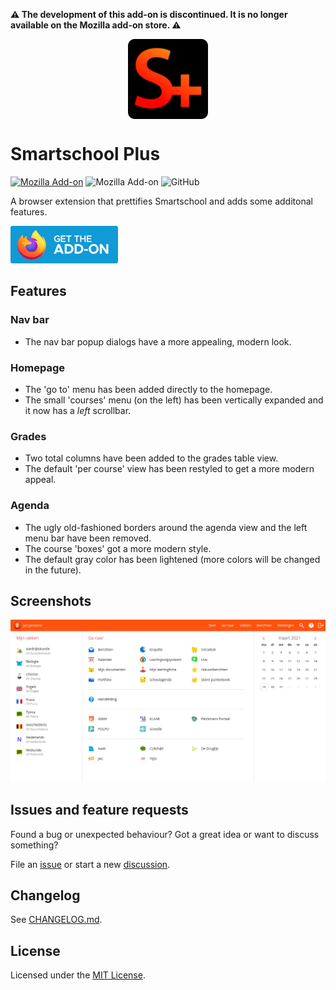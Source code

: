 **:warning: The development of this add-on is discontinued. It is no longer available on the Mozilla add-on store. :warning:**

<p align="center"><img alt="Smartschool Plus logo" src="assets/logo.png" align="center"></p>

# Smartschool Plus

[![Mozilla Add-on](https://img.shields.io/amo/v/smartschool-plus?style=for-the-badge)](https://addons.mozilla.org/en-US/firefox/addon/smartschool-plus/)
![Mozilla Add-on](https://img.shields.io/amo/users/smartschool-plus?style=for-the-badge)
![GitHub](https://img.shields.io/github/license/JothCoder/smartschool-plus?style=for-the-badge)

A browser extension that prettifies Smartschool and adds some additonal features.

<a href="https://addons.mozilla.org/en-US/firefox/addon/smartschool-plus/" title="Get the add-on for Firefox">
<img src="assets/get-the-addon.svg" height="60" alt="Get the add-on for Firefox">
</a>

## Features

### Nav bar

- The nav bar popup dialogs have a more appealing, modern look.

### Homepage

- The 'go to' menu has been added directly to the homepage.
- The small 'courses' menu (on the left) has been vertically expanded and it now has a *left* scrollbar.

### Grades

- Two total columns have been added to the grades table view.
- The default 'per course' view has been restyled to get a more modern appeal.

### Agenda

- The ugly old-fashioned borders around the agenda view and the left menu bar have been removed.
- The course 'boxes' got a more modern style.
- The default gray color has been lightened (more colors will be changed in the future).

## Screenshots

![](assets/screenshots/start.png)

## Issues and feature requests

Found a bug or unexpected behaviour? Got a great idea or want to discuss something?

File an [issue] or start a new [discussion].

[issue]: https://github.com/JothCoder/smartschool-plus/issues
[discussion]: https://github.com/JothCoder/smartschool-plus/discussions

## Changelog

See [CHANGELOG.md](CHANGELOG.md).

## License

Licensed under the [MIT License](LICENSE).
